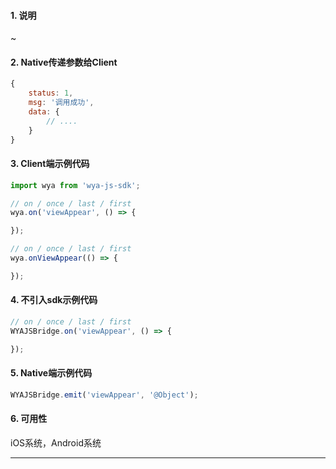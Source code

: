 #### 1. 说明

~

#### 2. Native传递参数给Client

```javascript
{
	status: 1,
	msg: '调用成功',
	data: {
		// ....
	}
}
```

#### 3. Client端示例代码

```javascript
import wya from 'wya-js-sdk';

// on / once / last / first
wya.on('viewAppear', () => {

});

// on / once / last / first
wya.onViewAppear(() => {

});
```

#### 4. 不引入sdk示例代码

```javascript
// on / once / last / first
WYAJSBridge.on('viewAppear', () => {

});
```

#### 5. Native端示例代码

```javascript
WYAJSBridge.emit('viewAppear', '@Object');
```

#### 6. 可用性

iOS系统，Android系统

---------

